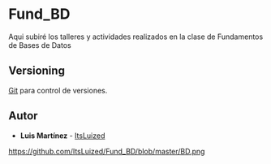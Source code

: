 # Fund_BD

Aqui subiré los talleres y actividades realizados en la clase de Fundamentos de Bases de Datos

## Versioning

[Git](http://git-scm.com) para control de versiones. 


## Autor

* **Luis Martínez** - [ItsLuized](https://github.com/ItsLuized)

https://github.com/ItsLuized/Fund_BD/blob/master/BD.png